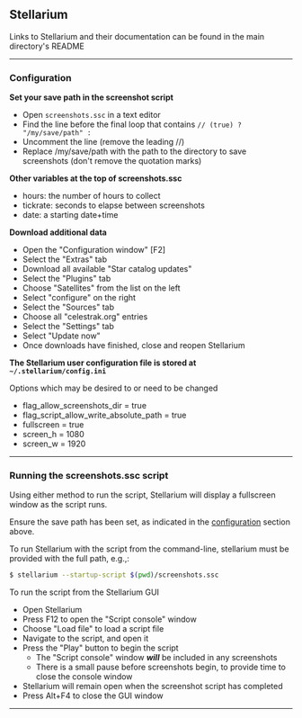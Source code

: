 ## Stellarium
Links to Stellarium and their documentation can be found in the main directory's README
___
### Configuration
**Set your save path in the screenshot script**
- Open `screenshots.ssc` in a text editor
- Find the line before the final loop that contains `// (true) ? "/my/save/path" :`
- Uncomment the line (remove the leading //)
- Replace /my/save/path with the path to the directory to save screenshots (don't remove the quotation marks)

**Other variables at the top of screenshots.ssc**
- hours: the number of hours to collect
- tickrate: seconds to elapse between screenshots
- date: a starting date+time

**Download additional data**
- Open the "Configuration window" [F2]
- Select the "Extras" tab
- Download all available "Star catalog updates"
- Select the "Plugins" tab
- Choose "Satellites" from the list on the left
- Select "configure" on the right
- Select the "Sources" tab
- Choose all "celestrak.org" entries
- Select the "Settings" tab
- Select "Update now"
- Once downloads have finished, close and reopen Stellarium

**The Stellarium user configuration file is stored at `~/.stellarium/config.ini`**

Options which may be desired to or need to be changed
- flag_allow_screenshots_dir = true
- flag_script_allow_write_absolute_path = true
- fullscreen = true
- screen_h = 1080
- screen_w = 1920
___
### Running the screenshots.ssc script
Using either method to run the script, Stellarium will display a fullscreen window as the script runs.

Ensure the save path has been set, as indicated in the [configuration](#configuration) section above.

To run Stellarium with the script from the command-line, stellarium must be provided with the full path, e.g.,:
```bash
$ stellarium --startup-script $(pwd)/screenshots.ssc
```
To run the script from the Stellarium GUI
- Open Stellarium
- Press F12 to open the "Script console" window
- Choose "Load file" to load a script file
- Navigate to the script, and open it
- Press the "Play" button to begin the script
  - The "Script console" window ***will*** be included in any screenshots
  - There is a small pause before screenshots begin, to provide time to close the console window
- Stellarium will remain open when the screenshot script has completed
- Press Alt+F4 to close the GUI window
___
